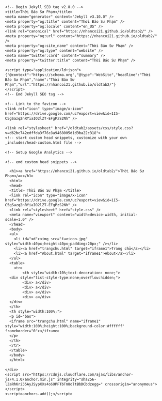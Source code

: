 
<html lang="en-US">
  <head>
    <meta charset="UTF-8">
    <meta http-equiv="X-UA-Compatible" content="IE=edge">
    <meta name="viewport" content="width=device-width, initial-scale=1">

    <!-- Begin Jekyll SEO tag v2.8.0 -->
    <title>Thời Báo Sư Phạm</title>
    <meta name="generator" content="Jekyll v3.10.0" />
    <meta property="og:title" content="Thời Báo Sư Phạm" />
    <meta property="og:locale" content="en_US" />
    <link rel="canonical" href="https://nhancoi21.github.io/oldtab2/" />
    <meta property="og:url" content="https://nhancoi21.github.io/oldtab2/" />
    <meta property="og:site_name" content="Thời Báo Sư Phạm" />
    <meta property="og:type" content="website" />
    <meta name="twitter:card" content="summary" />
    <meta property="twitter:title" content="Thời Báo Sư Phạm" />
    
    <script type="application/ld+json">
    {"@context":"https://schema.org","@type":"WebSite","headline":"Thời Báo Sư Phạm","name":"Thời Báo Sư Phạm","url":"https://nhancoi21.github.io/oldtab2/"}
    </script>
    <!-- End Jekyll SEO tag -->

    <!-- Link to the favicon -->
    <link rel="icon" type="image/x-icon" href="https://drive.google.com/uc?export=view&id=1I5-C5gSazq2nRYiaIO2lZT-EFgPzS2Nh" />
    
    <link rel="stylesheet" href="/oldtab2/assets/css/style.css?v=d62bc742edffda3f76c8a9468005d1d3ba22c318">
    <!-- start custom head snippets, customize with your own _includes/head-custom.html file -->

    <!-- Setup Google Analytics -->

    <!-- end custom head snippets -->
  </head>
  <body>
    <div class="container-lg px-3 my-5 markdown-body">
      
      <h1><a href="https://nhancoi21.github.io/oldtab2/">Thời Báo Sư Phạm</a></h1>
      <html>
      <head> 
      <title> Thời Báo Sư Phạm </title>
      <link rel="icon" type="image/x-icon" href="https://drive.google.com/uc?export=view&id=1I5-C5gSazq2nRYiaIO2lZT-EFgPzS2Nh" />
      <link rel="stylesheet" href="style.css" />
      <meta name="viewport" content="width=device-width, initial-scale=1.0" />
      </head>
      <body>
      <ul>
      	<li id="xd"><img src="favicon.jpg" style="width:40px;height:40px;padding:20px;" /></li>
      	<li><a href="trangchu.html" target="iframe1">Trang chủ</a></li>
      	<li><a href="About.html" target="iframe1">About</a></li>
      </ul>
      <table>
      	<tr>
      		<th style="width:10%;text-decoration: none;">
      <div style="list-style-type:none;overflow:hidden;">
      		<div> a</div>
      		<div> a</div>
      		<div> a</div>
      		<div> a</div>
      </div>
      </th>
      <th style="width:100%;">
      <p id="bao">
      <iframe src="trangchu.html" name="iframe1" style="width:100%;height:100%;background-color:#ffffff" frameborder="0"></iframe>
      </p>
      </th>
      </tr>
      </table>
      </body>
      </html>

    </div>
    <script src="https://cdnjs.cloudflare.com/ajax/libs/anchor-js/4.1.0/anchor.min.js" integrity="sha256-lZaRhKri35AyJSypXXs4o6OPFTbTmUoltBbDCbdzegg=" crossorigin="anonymous"></script>
    <script>anchors.add();</script>
  </body>
</html>
